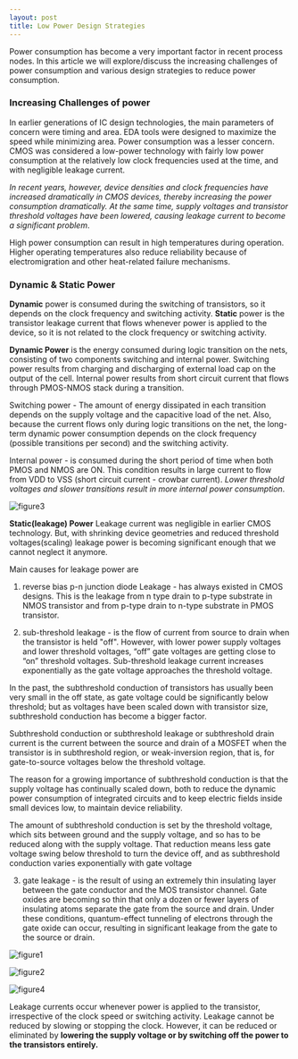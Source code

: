 ```yaml
---
layout: post
title: Low Power Design Strategies
---
```


Power consumption has become a very important factor in recent process nodes. In this article we will explore/discuss the increasing challenges of power consumption and various design strategies to reduce power consumption.

### Increasing Challenges of power
In earlier generations of IC design technologies, the main parameters of concern were timing and area. EDA tools were designed to maximize the speed while minimizing area. Power consumption was a lesser concern. CMOS was considered a low-power technology with fairly low power consumption at the relatively low clock frequencies used at the time, and with negligible leakage current.

*In recent years, however, device densities and clock frequencies have increased
dramatically in CMOS devices, thereby increasing the power consumption dramatically. At the same time, supply voltages and transistor threshold voltages have been lowered, causing leakage current to become a significant problem*.

High power consumption can result in high temperatures during operation. Higher operating temperatures also reduce reliability because of electromigration and
other heat-related failure mechanisms.

### Dynamic & Static Power
**Dynamic** power is consumed during the switching of transistors, so it depends on the clock frequency and switching activity.
**Static** power is the transistor leakage current that flows whenever power is applied to the device, so it is not related to the clock frequency or switching activity.

**Dynamic Power** is the energy consumed during logic transition on the nets, consisting of two components switching and internal power. Switching power results from charging and discharging of external load cap on the output of the cell. Internal power results from short circuit current that flows through PMOS-NMOS stack during a transition.

Switching power - The amount of energy dissipated in each transition depends on the supply voltage and the capacitive load of the net. Also, because the current flows only during logic transitions on the net, the long-term dynamic power consumption depends on the clock frequency (possible transitions per second) and the switching activity.

Internal power - is consumed during the short period of time when both PMOS and NMOS are ON. This condition results in large current to flow from VDD to VSS (short circuit current - crowbar current). *Lower threshold voltages and slower transitions result in more internal power consumption*.

![figure3](https://encrypted-tbn0.gstatic.com/images?q=tbn%3AANd9GcSGrL9dZIxUe9ulEWjMuRpEifRaWK8L5xYf-Q&usqp=CAU)

**Static(leakage) Power**
Leakage current was negligible in earlier CMOS technology. But, with shrinking device geometries and reduced threshold voltages(scaling) leakage power is becoming significant enough that we cannot neglect it anymore.

Main causes for leakage power are

1) reverse bias p-n junction diode Leakage - has always existed in CMOS designs. This is the leakage from n type drain to p-type substrate in NMOS transistor and from p-type drain to n-type substrate in PMOS transistor.

2) sub-threshold leakage - is the flow of current from source to drain when the transistor is held "off". However, with lower power supply voltages and lower threshold voltages, “off” gate voltages are getting close to “on” threshold voltages. Sub-threshold leakage current increases exponentially as the gate voltage approaches the threshold voltage.

In the past, the subthreshold conduction of transistors has usually been very small in the off state, as gate voltage could be significantly below threshold; but as voltages have been scaled down with transistor size, subthreshold conduction has become a bigger factor.

Subthreshold conduction or subthreshold leakage or subthreshold drain current is the current between the source and drain of a MOSFET when the transistor is in subthreshold region, or weak-inversion region, that is, for gate-to-source voltages below the threshold voltage.

The reason for a growing importance of subthreshold conduction is that the supply voltage has continually scaled down, both to reduce the dynamic power consumption of integrated circuits and to keep electric fields inside small devices low, to maintain device reliability.

The amount of subthreshold conduction is set by the threshold voltage, which sits between ground and the supply voltage, and so has to be reduced along with the supply voltage. That reduction means less gate voltage swing below threshold to turn the device off, and as subthreshold conduction varies exponentially with gate voltage

3) gate leakage - is the result of using an extremely thin insulating layer between the gate conductor and the MOS transistor channel. Gate oxides are becoming so thin that only a dozen or fewer layers of insulating atoms separate the gate from the source and drain. Under these conditions, quantum-effect tunneling of electrons through the gate oxide can occur, resulting in significant leakage from the gate to the source or drain.


![figure1](https://1.bp.blogspot.com/_Se0VANaI9uM/R9zNuwzfESI/AAAAAAAAAQU/djHncdmMb8k/s400/leakage+power+components+in+inverter.jpeg)


![figure2](https://ars.els-cdn.com/content/image/3-s2.0-B9780121709600500220-f20-12-9780121709600.jpg)


![figure4](https://qph.fs.quoracdn.net/main-qimg-c0f930c7448c405c4efec558408358cf.webp)

Leakage currents occur whenever power is applied to the transistor, irrespective of the clock speed or switching activity. Leakage cannot be reduced by slowing or stopping the clock. However, it can be reduced or eliminated by **lowering the supply voltage or by switching off the power to the transistors entirely.**
